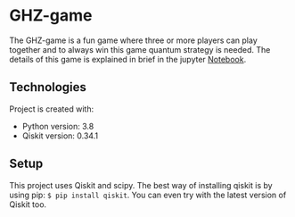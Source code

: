 # GHZ-game
The GHZ-game is a fun game where three or more players can play together and to always win this game quantum strategy is needed. The details of this game is explained in brief in the jupyter [Notebook](https://github.com/shailendrabhandari/GHZ-game/blob/main/GHZ-Game.ipynb). 



## Technologies
Project is created with:
* Python version: 3.8 
* Qiskit version: 0.34.1



## Setup
This project uses Qiskit and scipy. The best way of installing qiskit is by using pip: `$ pip install qiskit`. You can even try with the latest version of Qiskit too. 

